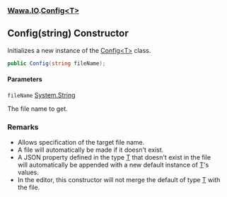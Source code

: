 ### [Wawa.IO](Wawa.IO.md 'Wawa.IO').[Config&lt;T&gt;](Config_T_.md 'Wawa.IO.Config<T>')

## Config(string) Constructor

Initializes a new instance of the [Config&lt;T&gt;](Config_T_.md 'Wawa.IO.Config<T>') class.

```csharp
public Config(string fileName);
```
#### Parameters

<a name='Wawa.IO.Config_T_.Config(string).fileName'></a>

`fileName` [System.String](https://docs.microsoft.com/en-us/dotnet/api/System.String 'System.String')

The file name to get.

### Remarks
- Allows specification of the target file name.  
- A file will automatically be made if it doesn't exist.  
- A JSON property defined in the type [T](Config_T_.md#Wawa.IO.Config_T_.T 'Wawa.IO.Config<T>.T') that doesn't exist in the file  
  will automatically be appended with a new default instance of [T](Config_T_.md#Wawa.IO.Config_T_.T 'Wawa.IO.Config<T>.T')'s values.  
- In the editor, this constructor will not merge the default of type [T](Config_T_.md#Wawa.IO.Config_T_.T 'Wawa.IO.Config<T>.T') with the file.
